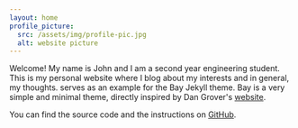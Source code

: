 ```yaml
---
layout: home
profile_picture:
  src: /assets/img/profile-pic.jpg
  alt: website picture
---
```


<p>
  Welcome! My name is John and I am a second year engineering student. This is my personal website where I blog about my interests and in general, my thoughts. serves as an example for the Bay Jekyll theme. Bay is a very simple and minimal theme, directly inspired by Dan Grover's <a href="http://dangrover.com">website</a>.
</p>

<p>
  You can find the source code and the instructions on <a href="https://github.com/eliottvincent/bay">GitHub</a>.
</p>
